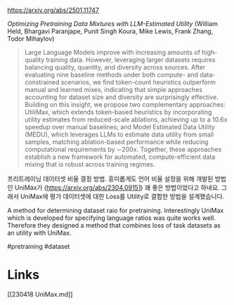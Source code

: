 https://arxiv.org/abs/2501.11747

*Optimizing Pretraining Data Mixtures with LLM-Estimated Utility* (William Held, Bhargavi Paranjape, Punit Singh Koura, Mike Lewis, Frank Zhang, Todor Mihaylov)

> Large Language Models improve with increasing amounts of high-quality training data. However, leveraging larger datasets requires balancing quality, quantity, and diversity across sources. After evaluating nine baseline methods under both compute- and data-constrained scenarios, we find token-count heuristics outperform manual and learned mixes, indicating that simple approaches accounting for dataset size and diversity are surprisingly effective. Building on this insight, we propose two complementary approaches: UtiliMax, which extends token-based heuristics by incorporating utility estimates from reduced-scale ablations, achieving up to a 10.6x speedup over manual baselines; and Model Estimated Data Utility (MEDU), which leverages LLMs to estimate data utility from small samples, matching ablation-based performance while reducing computational requirements by $\sim$200x. Together, these approaches establish a new framework for automated, compute-efficient data mixing that is robust across training regimes.

프리트레이닝 데이터셋 비율 결정 방법. 흥미롭게도 언어 비율 설정을 위해 개발된 방법인 UniMax가 (https://arxiv.org/abs/2304.09151) 꽤 좋은 방법이었다고 하네요. 그래서 UniMax에 평가 데이터셋에 대한 Loss를 Utility로 결합한 방법을 설계했습니다.

<english>
A method for determining dataset raio for pretraining. Interestingly UniMax which is developed for specifying language ratios was quite works well. Therefore they designed a method that combines loss of task datasets as an utility with UniMax.
</english>

#pretraining #dataset

# Links

[[230418 UniMax.md]]